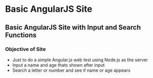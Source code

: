 # Basic AngularJS Site

## Basic AngularJS Site with Input and Search Functions

### Objective of Site

* Just to do a simple Angular.js web test using Node.js as the server
* Input a name and age thats shown after input
* Search a letter or number and see if name or age appears

